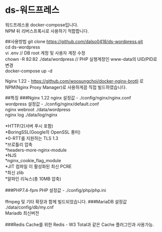 # ds-워드프레스
워드프레스용 docker-compose입니다.<br>
NPM 뒤 리버스프록시로 사용하기 적합합니다.<br>

##사용방법
git clone https://github.com/dalso0418/ds-wordpress.git<br>
cd ds-wordpress<br>
vi .env  // DB root 계정 및 사용자 계정 수정<br>
chown -R 82:82 ./data/wordpress  // PHP 실행계정인 www-data의 UID/PID로 변경<br>
docker-compose up -d <br>

Nginx 1.22 - https://github.com/woosungchoi/docker-nginx-brotli 로 NPM(Nginx Proxy Manager)로 사용하게끔 직접 빌드하였습니다.

##특징
###Nginx 1.22
nginx 설정값 - ./config/nginx/nginx.conf<br>
wordpress 설정값 - ./config/nginx/default.conf<br>
nginx webroot ./data/wordpress<br>
nginx log ./data/log/nginx<br>
<br>
*HTTP/2(서버 푸시 포함)<br>
*BoringSSL(Google의 OpenSSL 풍미)<br>
*0-RTT를 지원하는 TLS 1.3<br>
*브로틀리 압축<br>
*headers-more-nginx-module<br>
*NJS<br>
*nginx_cookie_flag_module<br>
*JIT 컴파일 이 활성화된 최신 PCRE<br>
*최신 zlib<br>
*알파인 리눅스(총 10MB 압축)<br>
<br>
###PHP7.4-fpm 
PHP 설정값 - ./config/php/php.ini<br>
<br>
ffmpeg 및 기타 확장과 함께 빌드되었습니다.
###MariaDB
설정값 ./data/config/db/my.cnf <br>
Mariadb 최신버전<br>
<br>
###Redis
Cache를 위한 Redis - W3 Total과 같은 Cache 플러그인과 사용가능.


